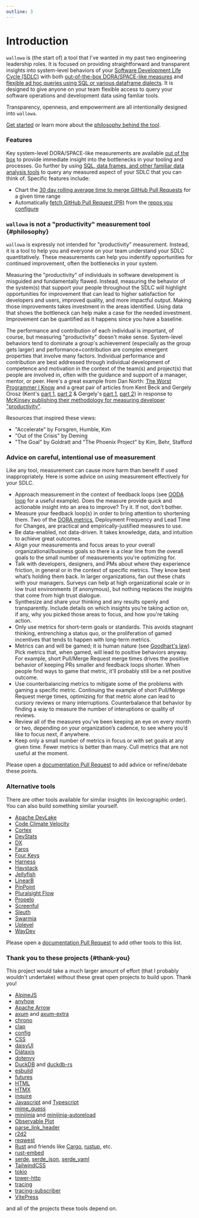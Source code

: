 ```yaml
---
outline: 3
---
```


# Introduction

`wallowa` is (the start of) a tool that I've wanted in my past two engineering leadership roles. It is focused on providing straightforward and transparent insights into system-level behaviors of your [Software Development Life Cycle (SDLC)](https://en.wikipedia.org/wiki/Software_development_process) with both [out-of-the-box DORA/SPACE-like measures](web-ui) and [flexible ad hoc queries using SQL or various dataframe dialects](data-analysis). It is designed to give anyone on your team flexible access to query your software operations and development data using famliar tools.

Transparency, openness, and empowerment are all intentionally designed into `wallowa`.

[Get started](get-started) or learn more about the [philosophy behind the tool](#philosophy).

### Features

Key system-level DORA/SPACE-like measurements are available [out of the box](sources/) to provide immediate insight into the bottlenecks in
your tooling and processes. Go further by using [SQL, data frames, and other familiar data analysis tools](data-analysis) to query any measured aspect of your SDLC that you can think of. Specific features include:

- Chart the [30 day rolling average time to merge GitHub Pull Requests](sources/github#pull-duration) for a given time range
- Automatically [fetch GitHub Pull Request (PR)](cli#wallowa-fetch) from the [repos you configure](configuration#github-repos)

### `wallowa` is **not** a "productivity" measurement tool {#philosophy}

`wallowa` is expressly not intended for "productivity" measurement. Instead, it is a tool to help you and everyone on your team understand your SDLC quantitatively. These measurements can help you indentify opportunities for continued improvement, often the bottlenecks in your system.

Measuring the "productivity" of individuals in software development is misguided and fundamentally flawed. Instead, measuring the behavior of the system(s) that support your people throughout the SDLC will highlight opportunities for improvement that can lead to higher satisfaction for developers and users, improved quality, and more impactful output. Making those improvements takes investment in the areas identified. Using data that shows the bottleneck can help make a case for the needed investment. Improvement can be quantified as it happens since you have a baseline.

The performance and contribution of each individual is important, of course, but measuring "productivity" doesn't make sense. System-level behaviors tend to dominate a group's achievement (especially as the group gets larger) and performance+contribution are complex emergent properties that involve many factors. Individual performance and contribution are best addressed through individual development of competence and motivation in the context of the team(s) and project(s) that people are involved in, often with the guidance and support of a manager, mentor, or peer. Here's a great example from Dan North: [The Worst Programmer I Know](https://dannorth.net/2023/09/02/the-worst-programmer/) and a great pair of articles from Kent Beck and Gergely Orosz (Kent's [part 1](https://tidyfirst.substack.com/p/measuring-developer-productivity), [part 2](https://tidyfirst.substack.com/p/measuring-developer-productivity-440) & Gergely's [part 1](https://newsletter.pragmaticengineer.com/p/measuring-developer-productivity), [part 2](https://newsletter.pragmaticengineer.com/p/measuring-developer-productivity-part-2)) in response to [McKinsey publishing their methodology for measuring developer "productivity"](https://www.mckinsey.com/industries/technology-media-and-telecommunications/our-insights/yes-you-can-measure-software-developer-productivity).

Resources that inspired these views:

- "Accelerate" by Forsgren, Humble, Kim
- "Out of the Crisis" by Deming
- "The Goal" by Goldratt and "The Phoenix Project" by Kim, Behr, Stafford

### Advice on careful, intentional use of measurement

Like any tool, measurement can cause more harm than benefit if used inappropriately. Here is some advice on using measurement effectively for your SDLC.

- Approach measurement in the context of feedback loops (see [OODA loop](https://en.wikipedia.org/wiki/OODA_loop) for a useful example). Does the measure provide quick and actionable insight into an area to improve? Try it. If not, don't bother.
- Measure your feedback loop(s) in order to bring attention to shortening them. Two of the [DORA metrics](https://cloud.google.com/blog/products/devops-sre/using-the-four-keys-to-measure-your-devops-performance), Deployment Frequency and Lead Time for Changes, are practical and empirically-justified measures to use.
- Be data-enabled, not data-driven. It takes knowledge, data, and intuition to achieve great outcomes.
- Align your measurements and focus areas to your overall organizational/business goals so there is a clear line from the overall goals to the small number of measurements you're optimizing for.
- Talk with developers, designers, and PMs about where they experience friction, in general or in the context of specific metrics. They know best what’s holding them back. In larger organizations, fan out these chats with your managers. Surveys can help at high organizational scale or in low trust environments (if anonymous), but nothing replaces the insights that come from high trust dialogue.
- Synthesize and share your thinking and any results openly and transparently. Include details on which insights you’re taking action on, if any, why you picked those areas to focus, and how you're taking action.
- Only use metrics for short-term goals or standards. This avoids stagnant thinking, entrenching a status quo, or the proliferation of gamed incentives that tends to happen with long-term metrics.
- Metrics can and will be gamed; it is human nature (see [Goodhart's law](https://en.wikipedia.org/wiki/Goodhart%27s_law)). Pick metrics that, when gamed, will lead to positive behaviors anyway. For example, short Pull/Merge Request merge times drives the positive behavior of keeping PRs smaller and feedback loops shorter. When people find ways to game that metric, it'll probably still be a net positive outcome.
- Use counterbalancing metrics to mitigate some of the problems with gaming a specific metric. Continuing the example of short Pull/Merge Request merge times, optimizing for that metric alone can lead to cursory reviews or many interruptions. Counterbalance that behavior by finding a way to measure the number of interuptions or quality of reviews.
- Review all of the measures you've been keeping an eye on every month or two, depending on your organization’s cadence, to see where you’d like to focus next, if anywhere.
- Keep only a small number of metrics in focus or with set goals at any given time. Fewer metrics is better than many. Cull metrics that are not useful at the moment.

Please open a [documentation Pull Request](contributing#documentation) to add advice or refine/debate these points.

### Alternative tools

There are other tools available for similar insights (in lexicographic order). You can also build something similar yourself.

- [Apache DevLake](https://devlake.apache.org/)
- [Code Climate Velocity](https://codeclimate.com/velocity)
- [Cortex](https://www.cortex.io/)
- [DevStats](https://www.devstats.com/)
- [DX](https://getdx.com/)
- [Faros](https://www.faros.ai/)
- [Four Keys](https://github.com/dora-team/fourkeys)
- [Harness](https://www.harness.io/)
- [Haystack](https://www.usehaystack.io/)
- [Jellyfish](https://jellyfish.co/)
- [LinearB](https://linearb.io/)
- [PinPoint](https://pinpoint.com/)
- [Pluralsight Flow](https://www.pluralsight.com/product/flow)
- [Propelo](https://www.propelo.ai/)
- [Screenful](https://screenful.com/) 
- [Sleuth](https://www.sleuth.io/)
- [Swarmia](https://www.swarmia.com/)
- [Uplevel](https://uplevelteam.com/)
- [WayDev](https://waydev.co/)

Please open a [documentation Pull Request](contributing#documentation) to add other tools to this list.

### Thank you to these projects {#thank-you}

This project would take a much larger amount of effort (that I probably wouldn't undertake) without these great open projects to build upon. Thank you!

- [AlpineJS](https://alpinejs.dev/)
- [anyhow](https://docs.rs/anyhow/latest/anyhow/)
- [Apache Arrow](https://arrow.apache.org/)
- [axum](https://docs.rs/axum/latest/axum/) and [axum-extra](https://docs.rs/axum-extra/latest/axum_extra/)
- [chrono](https://docs.rs/chrono/latest/chrono/)
- [clap](https://docs.rs/clap/latest/clap/)
- [config](https://docs.rs/config/latest/config/)
- [CSS](https://www.w3.org/Style/CSS/specs.en.html)
- [daisyUI](https://daisyui.com/)
- [Diátaxis](https://diataxis.fr/)
- [dotenvy](https://docs.rs/dotenvy/latest/dotenvy/)
- [DuckDB](https://duckdb.org/) and [duckdb-rs](https://docs.rs/duckdb/latest/duckdb/)
- [esbuild](https://esbuild.github.io/)
- [futures](https://docs.rs/futures/latest/futures/)
- [HTML](https://html.spec.whatwg.org/)
- [HTMX](https://htmx.org/)
- [inquire](https://docs.rs/inquire/latest/inquire/)
- [Javascript](https://tc39.es/ecma262/) and [Typescript](https://www.typescriptlang.org/)
- [mime_guess](https://docs.rs/mime_guess/latest/mime_guess/)
- [minijinja](https://docs.rs/minijinja/latest/minijinja/) and [minijinja-autoreload](https://docs.rs/minijinja-autoreload/latest/minijinja_autoreload/)
- [Observable Plot](https://observablehq.com/plot/)
- [parse_link_header](https://docs.rs/parse_link_header/latest/parse_link_header/)
- [r2d2](https://docs.rs/r2d2/latest/r2d2/)
- [reqwest](https://docs.rs/reqwest/latest/reqwest/)
- [Rust](https://www.rust-lang.org/) and friends like [Cargo](https://doc.rust-lang.org/cargo/), [rustup](https://rustup.rs/), etc.
- [rust-embed](https://docs.rs/rust-embed/latest/rust_embed/)
- [serde](https://docs.rs/serde/latest/serde/), [serde_json](https://docs.rs/serde_json/latest/serde_json/), [serde_yaml](https://docs.rs/serde_yaml/latest/serde_yaml/)
- [TailwindCSS](https://tailwindcss.com/)
- [tokio](https://docs.rs/tokio/latest/tokio/)
- [tower-http](https://docs.rs/tower-http/latest/tower_http/)
- [tracing](https://docs.rs/tracing/latest/tracing/)
- [tracing-subscriber](https://docs.rs/tracing-subscriber/latest/tracing_subscriber/)
- [VitePress](https://vitepress.dev/)

and all of the projects these tools depend on.
